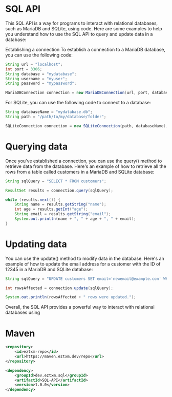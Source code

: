 
# SQL API

This SQL API is a way for programs to interact with relational databases, such as MariaDB and SQLite, using code. Here are some examples to help you understand how to use the SQL API to query and update data in a database:

Establishing a connection
To establish a connection to a MariaDB database, you can use the following code:

```java
String url = "localhost";
int port = 3306;
String database = "mydatabase";
String username = "myuser";
String password = "mypassword";

MariaDBConnection connection = new MariaDBConnection(url, port, database, username, password);
```

For SQLite, you can use the following code to connect to a database:

```java
String databaseName = "mydatabase.db";
String path = "/path/to/my/database/folder";

SQLiteConnection connection = new SQLiteConnection(path, databaseName);
```
# Querying data
Once you've established a connection, you can use the query() method to retrieve data from the database. Here's an example of how to retrieve all the rows from a table called customers in a MariaDB and SQLite database:

```java
String sqlQuery = "SELECT * FROM customers";

ResultSet results = connection.query(sqlQuery);

while (results.next()) {
    String name = results.getString("name");
    int age = results.getInt("age");
    String email = results.getString("email");
    System.out.println(name + ", " + age + ", " + email);
}
```
# Updating data
You can use the update() method to modify data in the database. Here's an example of how to update the email address for a customer with the ID of 12345 in a MariaDB and SQLite database:

```java
String sqlQuery = "UPDATE customers SET email='newemail@example.com' WHERE id=12345";

int rowsAffected = connection.update(sqlQuery);

System.out.println(rowsAffected + " rows were updated.");
```

Overall, the SQL API provides a powerful way to interact with relational databases using

# Maven

```xml
<repository>
    <id>eztxm-repo</id>
    <url>https://maven.eztxm.dev/repo</url>
</repository>

<dependency>
    <groupId>dev.eztxm.sql</groupId>
    <artifactId>SQL-API</artifactId>
    <version>1.0.0</version>
</dependency>
```
